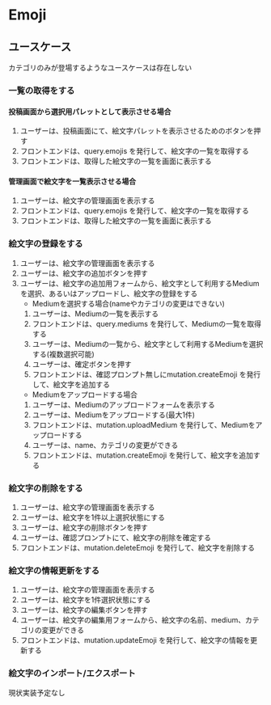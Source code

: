 # Emoji

## ユースケース

カテゴリのみが登場するようなユースケースは存在しない

### 一覧の取得をする

#### 投稿画面から選択用パレットとして表示させる場合

1. ユーザーは、投稿画面にて、絵文字パレットを表示させるためのボタンを押す
2. フロントエンドは、query.emojis を発行して、絵文字の一覧を取得する
3. フロントエンドは、取得した絵文字の一覧を画面に表示する

#### 管理画面で絵文字を一覧表示させる場合

1. ユーザーは、絵文字の管理画面を表示する
2. フロントエンドは、query.emojis を発行して、絵文字の一覧を取得する
3. フロントエンドは、取得した絵文字の一覧を画面に表示する

### 絵文字の登録をする

1. ユーザーは、絵文字の管理画面を表示する
2. ユーザーは、絵文字の追加ボタンを押す
3. ユーザーは、絵文字の追加用フォームから、絵文字として利用するMediumを選択、あるいはアップロードし、絵文字の登録をする
   - Mediumを選択する場合(nameやカテゴリの変更はできない)
   1. ユーザーは、Mediumの一覧を表示する
   2. フロントエンドは、query.mediums を発行して、Mediumの一覧を取得する
   3. ユーザーは、Mediumの一覧から、絵文字として利用するMediumを選択する(複数選択可能)
   4. ユーザーは、確定ボタンを押す
   5. フロントエンドは、確認プロンプト無しにmutation.createEmoji を発行して、絵文字を追加する
   - Mediumをアップロードする場合
   1. ユーザーは、Mediumのアップロードフォームを表示する
   2. ユーザーは、Mediumをアップロードする(最大1件)
   3. フロントエンドは、mutation.uploadMedium を発行して、Mediumをアップロードする
   4. ユーザーは、name、カテゴリの変更ができる
   5. フロントエンドは、mutation.createEmoji を発行して、絵文字を追加する

### 絵文字の削除をする

1. ユーザーは、絵文字の管理画面を表示する
2. ユーザーは、絵文字を1件以上選択状態にする
3. ユーザーは、絵文字の削除ボタンを押す
4. ユーザーは、確認プロンプトにて、絵文字の削除を確定する
5. フロントエンドは、mutation.deleteEmoji を発行して、絵文字を削除する

### 絵文字の情報更新をする

1. ユーザーは、絵文字の管理画面を表示する
2. ユーザーは、絵文字を1件選択状態にする
3. ユーザーは、絵文字の編集ボタンを押す
4. ユーザーは、絵文字の編集用フォームから、絵文字の名前、medium、カテゴリの変更ができる
5. フロントエンドは、mutation.updateEmoji を発行して、絵文字の情報を更新する

### 絵文字のインポート/エクスポート

現状実装予定なし
